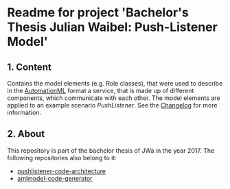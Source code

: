 # Readme for project 'Bachelor's Thesis Julian Waibel: Push-Listener Model'

## 1. Content
Contains the model elements (e.g. Role classes), that were used to describe in the [AutomationML][AutomationML page] format a service, that is made up of different components, which communicate with each other. The model elements are applied to an example scenario *PushListener*.
See the [Changelog][Changelog file] for more information.

## 2. About
This repository is part of the bachelor thesis of JWa in the year 2017.
The following repositories also belong to it:

 * [pushlistener-code-architecture][pushlistener-code-architecture repository]
 * [amlmodel-code-generator][amlmodel-code-generator repository]


[Changelog file]: https://bitbucket.org/0xCAF3BAB3/pushlistener-amlmodel/src/master/CHANGELOG.md
[pushlistener-code-architecture repository]: https://bitbucket.org/0xCAF3BAB3/pushlistener-code-architecture/
[amlmodel-code-generator repository]: https://bitbucket.org/0xCAF3BAB3/amlmodel-code-generator/
[AutomationML page]: https://www.automationml.org/